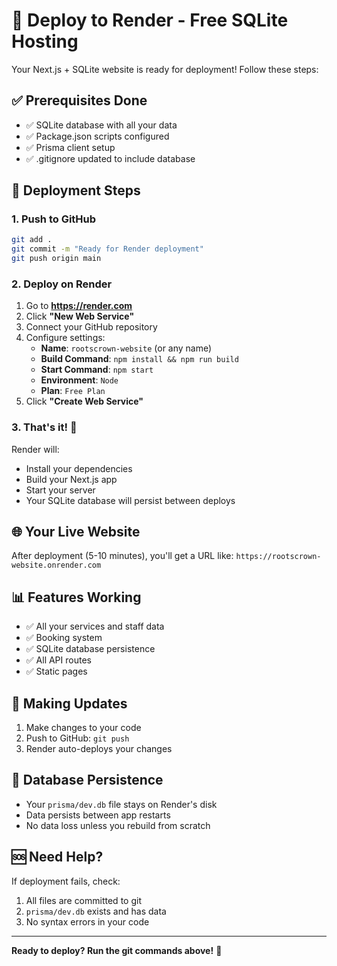 # 🚀 Deploy to Render - Free SQLite Hosting

Your Next.js + SQLite website is ready for deployment! Follow these steps:

## ✅ Prerequisites Done
- ✅ SQLite database with all your data
- ✅ Package.json scripts configured
- ✅ Prisma client setup
- ✅ .gitignore updated to include database

## 🔧 Deployment Steps

### 1. Push to GitHub
```bash
git add .
git commit -m "Ready for Render deployment"
git push origin main
```

### 2. Deploy on Render
1. Go to **https://render.com**
2. Click **"New Web Service"**
3. Connect your GitHub repository
4. Configure settings:
   - **Name**: `rootscrown-website` (or any name)
   - **Build Command**: `npm install && npm run build`
   - **Start Command**: `npm start`
   - **Environment**: `Node`
   - **Plan**: `Free Plan`
5. Click **"Create Web Service"**

### 3. That's it! 🎉
Render will:
- Install your dependencies
- Build your Next.js app
- Start your server
- Your SQLite database will persist between deploys

## 🌐 Your Live Website
After deployment (5-10 minutes), you'll get a URL like:
`https://rootscrown-website.onrender.com`

## 📊 Features Working
- ✅ All your services and staff data
- ✅ Booking system
- ✅ SQLite database persistence
- ✅ All API routes
- ✅ Static pages

## 🔄 Making Updates
1. Make changes to your code
2. Push to GitHub: `git push`
3. Render auto-deploys your changes

## 💾 Database Persistence
- Your `prisma/dev.db` file stays on Render's disk
- Data persists between app restarts
- No data loss unless you rebuild from scratch

## 🆘 Need Help?
If deployment fails, check:
1. All files are committed to git
2. `prisma/dev.db` exists and has data
3. No syntax errors in your code

---

**Ready to deploy? Run the git commands above!** 🚀
